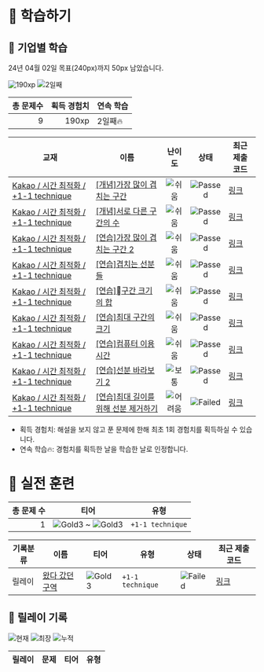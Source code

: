# 📖 학습하기

## 🚀 기업별 학습
24년 04월 02일 목표(240px)까지 50px 남았습니다.

![190xp](https://img.shields.io/badge/EXP-190xp-%235cb85c.svg?for-the-badge)
![2일째](https://img.shields.io/badge/연속학습-2일째-%23E34F26.svg?for-the-badge)

|총 문제수|획득 경험치|연속 학습|
|---:|---:|---|
9|190xp|2일째🔥|

|교재|이름|난이도|상태|최근 제출 코드|
|---|---|:---:|:---:|---|
|[Kakao / 시간 최적화 / +1-1 technique](https://www.codetree.ai/missions?missionId=16)|[[개념]가장 많이 겹치는 구간](https://www.codetree.ai/missions/16/problems/section-with-maximum-overlap)|![쉬움][easy]|![Passed][passed]|[링크](https://github.com/Park-MinJe/codetree-TILs/blob/main/240402/%EA%B0%80%EC%9E%A5%20%EB%A7%8E%EC%9D%B4%20%EA%B2%B9%EC%B9%98%EB%8A%94%20%EA%B5%AC%EA%B0%84/section-with-maximum-overlap.cpp)|
|[Kakao / 시간 최적화 / +1-1 technique](https://www.codetree.ai/missions?missionId=16)|[[개념]서로 다른 구간의 수](https://www.codetree.ai/missions/16/problems/number-of-distinct-segments)|![쉬움][easy]|![Passed][passed]|[링크](https://github.com/Park-MinJe/codetree-TILs/blob/main/240402/%EC%84%9C%EB%A1%9C%20%EB%8B%A4%EB%A5%B8%20%EA%B5%AC%EA%B0%84%EC%9D%98%20%EC%88%98/number-of-distinct-segments.cpp)|
|[Kakao / 시간 최적화 / +1-1 technique](https://www.codetree.ai/missions?missionId=16)|[[연습]가장 많이 겹치는 구간 2](https://www.codetree.ai/missions/16/problems/section-with-maximum-overlap-2)|![쉬움][easy]|![Passed][passed]|[링크](https://github.com/Park-MinJe/codetree-TILs/blob/main/240402/%EA%B0%80%EC%9E%A5%20%EB%A7%8E%EC%9D%B4%20%EA%B2%B9%EC%B9%98%EB%8A%94%20%EA%B5%AC%EA%B0%84%202/section-with-maximum-overlap-2.cpp)|
|[Kakao / 시간 최적화 / +1-1 technique](https://www.codetree.ai/missions?missionId=16)|[[연습]겹치는 선분들](https://www.codetree.ai/missions/16/problems/overlapping-lines)|![쉬움][easy]|![Passed][passed]|[링크](https://github.com/Park-MinJe/codetree-TILs/blob/main/240402/%EA%B2%B9%EC%B9%98%EB%8A%94%20%EC%84%A0%EB%B6%84%EB%93%A4/overlapping-lines.cpp)|
|[Kakao / 시간 최적화 / +1-1 technique](https://www.codetree.ai/missions?missionId=16)|[[연습]구간 크기의 합](https://www.codetree.ai/missions/16/problems/sum-of-interval-sizes)|![쉬움][easy]|![Passed][passed]|[링크](https://github.com/Park-MinJe/codetree-TILs/blob/main/240402/%08%EA%B5%AC%EA%B0%84%20%ED%81%AC%EA%B8%B0%EC%9D%98%20%ED%95%A9/sum-of-interval-sizes.cpp)|
|[Kakao / 시간 최적화 / +1-1 technique](https://www.codetree.ai/missions?missionId=16)|[[연습]최대 구간의 크기](https://www.codetree.ai/missions/16/problems/size-of-largest-interval)|![쉬움][easy]|![Passed][passed]|[링크](https://github.com/Park-MinJe/codetree-TILs/blob/main/240402/%EC%B5%9C%EB%8C%80%20%EA%B5%AC%EA%B0%84%EC%9D%98%20%ED%81%AC%EA%B8%B0/size-of-largest-interval.cpp)|
|[Kakao / 시간 최적화 / +1-1 technique](https://www.codetree.ai/missions?missionId=16)|[[연습]컴퓨터 이용시간](https://www.codetree.ai/missions/16/problems/computer-hours)|![쉬움][easy]|![Passed][passed]|[링크](https://github.com/Park-MinJe/codetree-TILs/blob/main/240402/%EC%BB%B4%ED%93%A8%ED%84%B0%20%EC%9D%B4%EC%9A%A9%EC%8B%9C%EA%B0%84/computer-hours.cpp)|
|[Kakao / 시간 최적화 / +1-1 technique](https://www.codetree.ai/missions?missionId=16)|[[연습]선분 바라보기 2](https://www.codetree.ai/missions/16/problems/looking-at-the-line-segment-2)|![보통][medium]|![Passed][passed]|[링크](https://github.com/Park-MinJe/codetree-TILs/blob/main/240402/%EC%84%A0%EB%B6%84%20%EB%B0%94%EB%9D%BC%EB%B3%B4%EA%B8%B0%202/looking-at-the-line-segment-2.cpp)|
|[Kakao / 시간 최적화 / +1-1 technique](https://www.codetree.ai/missions?missionId=16)|[[연습]최대 길이를 위해 선분 제거하기](https://www.codetree.ai/missions/16/problems/remove-the-line-segment-for-the-maximum-length)|![어려움][hard]|![Failed][failed]|[링크](https://github.com/Park-MinJe/codetree-TILs/blob/main/240402/%EC%B5%9C%EB%8C%80%20%EA%B8%B8%EC%9D%B4%EB%A5%BC%20%EC%9C%84%ED%95%B4%20%EC%84%A0%EB%B6%84%20%EC%A0%9C%EA%B1%B0%ED%95%98%EA%B8%B0/remove-the-line-segment-for-the-maximum-length.cpp)|


* 획득 경험치: 해설을 보지 않고 푼 문제에 한해 최초 1회 경험치를 획득하실 수 있습니다.
* 연속 학습🔥: 경험치를 획득한 날을 학습한 날로 인정합니다.


# 🥇 실전 훈련
|총 문제 수|티어|유형|
|---:|---|---|
|1|![Gold3][g3] ~ ![Gold3][g3]|`+1-1 technique`|

|기록분류|이름|티어|유형|상태|최근 제출 코드|
|---|---|---|---|---|---|
|릴레이|[왔다 갔던 구역](https://www.codetree.ai/training-field/search/problems/area-been-to-and-from)|![Gold3][g3]|`+1-1 technique`|![Failed][failed]|[링크](https://github.com/Park-MinJe/codetree-TILs/blob/main/240402/%EC%99%94%EB%8B%A4%20%EA%B0%94%EB%8D%98%20%EA%B5%AC%EC%97%AD/area-been-to-and-from.cpp)|


## 🏃 릴레이 기록
![현재](https://img.shields.io/badge/현재_릴레이-3-%235cb85c.svg?for-the-badge)
![최장](https://img.shields.io/badge/최장_릴레이-3-%23E34F26.svg?for-the-badge)
![누적](https://img.shields.io/badge/누적_릴레이-3-%2300599C.svg?for-the-badge)

|릴레이|문제|티어|유형|
|---|---|---|---|










[b5]: https://img.shields.io/badge/Bronze_5-%235D3E31.svg
[b4]: https://img.shields.io/badge/Bronze_4-%235D3E31.svg
[b3]: https://img.shields.io/badge/Bronze_3-%235D3E31.svg
[b2]: https://img.shields.io/badge/Bronze_2-%235D3E31.svg
[b1]: https://img.shields.io/badge/Bronze_1-%235D3E31.svg
[s5]: https://img.shields.io/badge/Silver_5-%23394960.svg
[s4]: https://img.shields.io/badge/Silver_4-%23394960.svg
[s3]: https://img.shields.io/badge/Silver_3-%23394960.svg
[s2]: https://img.shields.io/badge/Silver_2-%23394960.svg
[s1]: https://img.shields.io/badge/Silver_1-%23394960.svg
[g5]: https://img.shields.io/badge/Gold_5-%23FFC433.svg
[g4]: https://img.shields.io/badge/Gold_4-%23FFC433.svg
[g3]: https://img.shields.io/badge/Gold_3-%23FFC433.svg
[g2]: https://img.shields.io/badge/Gold_2-%23FFC433.svg
[g1]: https://img.shields.io/badge/Gold_1-%23FFC433.svg
[p5]: https://img.shields.io/badge/Platinum_5-%2376DDD8.svg
[p4]: https://img.shields.io/badge/Platinum_4-%2376DDD8.svg
[p3]: https://img.shields.io/badge/Platinum_3-%2376DDD8.svg
[p2]: https://img.shields.io/badge/Platinum_2-%2376DDD8.svg
[p1]: https://img.shields.io/badge/Platinum_1-%2376DDD8.svg
[passed]: https://img.shields.io/badge/Passed-%23009D27.svg
[failed]: https://img.shields.io/badge/Failed-%23D24D57.svg
[easy]: https://img.shields.io/badge/쉬움-%235cb85c.svg?for-the-badge
[medium]: https://img.shields.io/badge/보통-%23FFC433.svg?for-the-badge
[hard]: https://img.shields.io/badge/어려움-%23D24D57.svg?for-the-badge